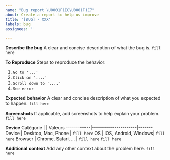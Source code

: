 ```yaml
---
name: "Bug report \U0001F1EC\U0001F1E7"
about: Create a report to help us improve
title: '[BUG] - XXX'
labels: bug
assignees: ''

---
```


**Describe the bug**
A clear and concise description of what the bug is.
`fill here`

**To Reproduce**
Steps to reproduce the behavior:
1. `Go to '...'`
2. `Click on '....'`
3. `Scroll down to '....'`
4. `See error`

**Expected behavior**
A clear and concise description of what you expected to happen.
`fill here`

**Screenshots**
If applicable, add screenshots to help explain your problem.
`fill here`

**Device**
 Catégorie  |                      | Valeurs
------------|----------------------|-------
 Device     | Desktop, Mac, Phone  | `fill here`
 OS         | iOS, Android, Windows| `fill here`
 Browser    | Chrome, Safari, ...  | `fill here`
`fill here`

**Additional context**
Add any other context about the problem here.
`fill here`